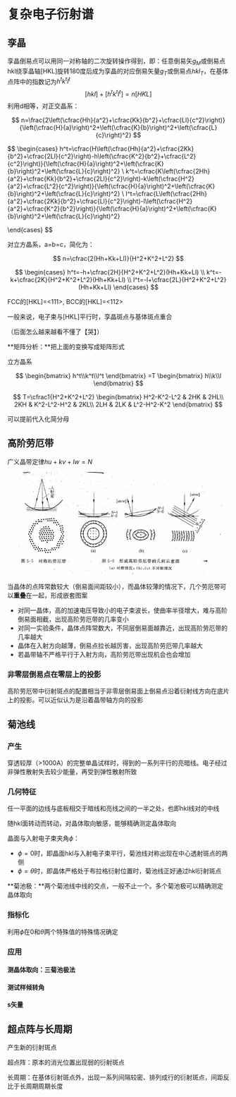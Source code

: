 # 复杂电子衍射谱

## 孪晶

孪晶倒易点可以用同一对称轴的二次旋转操作得到，即：任意倒易矢$g_M$或倒易点hkl绕孪晶轴[HKL]旋转180度后成为孪晶的对应倒易矢量$g_T$或倒易点$hkl_T$，在基体点阵中的指数记为$h^tk^tl^t$
$$
[hkl]+[h^tk^tl^t]=n[HKL]
$$
利用d相等，对正交晶系：

$$
n=\frac{2\left(\cfrac{Hh}{a^2}+\cfrac{Kk}{b^2}+\cfrac{Ll}{c^2}\right)}{\left(\cfrac{H}{a}\right)^2+\left(\cfrac{K}{b}\right)^2+\left(\cfrac{L}{c}\right)^2}
$$

$$
\begin{cases}
h^t=\cfrac{H\left(\cfrac{Hh}{a^2}+\cfrac{2Kk}{b^2}+\cfrac{2Ll}{c^2}\right)-h\left(\cfrac{K^2}{b^2}+\cfrac{L^2}{c^2}\right)}{\left(\cfrac{H}{a}\right)^2+\left(\cfrac{K}{b}\right)^2+\left(\cfrac{L}{c}\right)^2}
\\
k^t=\cfrac{K\left(\cfrac{2Hh}{a^2}+\cfrac{Kk}{b^2}+\cfrac{2Ll}{c^2}\right)-k\left(\cfrac{H^2}{a^2}+\cfrac{L^2}{c^2}\right)}{\left(\cfrac{H}{a}\right)^2+\left(\cfrac{K}{b}\right)^2+\left(\cfrac{L}{c}\right)^2}
\\
l^t=\cfrac{L\left(\cfrac{2Hh}{a^2}+\cfrac{2Kk}{b^2}+\cfrac{Ll}{c^2}\right)-l\left(\cfrac{H^2}{a^2}+\cfrac{K^2}{b^2}\right)}{\left(\cfrac{H}{a}\right)^2+\left(\cfrac{K}{b}\right)^2+\left(\cfrac{L}{c}\right)^2}

\end{cases}
$$

对立方晶系，a=b=c，简化为：

$$
n=\cfrac{2(Hh+Kk+Ll)}{H^2+K^2+L^2}
$$

$$
\begin{cases}
h^t=-h+\cfrac{2H}{H^2+K^2+L^2}(Hh+Kk+Ll)
\\
k^t=-k+\cfrac{2K}{H^2+K^2+L^2}(Hh+Kk+Ll)
\\
l^t=-l+\cfrac{2L}{H^2+K^2+L^2}(Hh+Kk+Ll)
\end{cases}
$$

FCC的[HKL]=<111>, BCC的[HKL]=<112>

一般来说，电子束与[HKL]平行时，孪晶斑点与基体斑点重合

（后面怎么越来越看不懂了【哭】）

**矩阵分析：**把上面的变换写成矩阵形式

立方晶系

$$
\begin{bmatrix}
h^t\\k^t\\l^t
\end{bmatrix}
=T
\begin{bmatrix}
h\\k\\l
\end{bmatrix}
$$

$$
T=\cfrac1{H^2+K^2+L^2}
\begin{bmatrix}
H^2-K^2-L^2 & 2HK & 2HL\\
2KH & K^2-L^2-H^2 & 2KL\\
2LH & 2LK & L^2-H^2-K^2
\end{bmatrix}
$$

可以提前代入化简分母

## 高阶劳厄带

广义晶带定律$hu+kv+lw=N$

![image-20221126174242663](第5章-复杂电子衍射谱-img/image-20221126174242663.png)

当晶体的点阵常数较大（倒易面间距较小），而晶体较薄的情况下，几个劳厄带可以**重叠**在一起，形成嵌套图案

- 对同一晶体，高的加速电压导致小的电子束波长，使曲率半径增大，难与高阶倒易面相截，出现高阶劳厄带的几率变小
- 对同一实验条件，晶体点阵常数大，不同层倒易面越靠近，出现高阶劳厄带的几率越大
- 晶体在入射方向越薄，倒易点拉长越厉害，出现高阶劳厄带几率越大
- 若晶带轴不严格平行于入射方向，高阶劳厄带出现机会也会增加

### 非零层倒易点在零层上的投影

高阶劳厄带中衍射斑点的配置相当于非零层倒易面上倒易点沿着衍射线方向在底片上的投影。可以近似认为是沿着晶带轴方向的投影



## 菊池线

### 产生

穿透较厚（>1000A）的完整单晶试样时，得到的一系列平行的亮暗线。电子经过非弹性散射失去较少能量，再受到弹性散射所致

### 几何特征

任一平面的边线与底板相交于暗线和亮线之间的一半之处，也即hkl线对的中线

随hkl面转动而转动，对晶体取向敏感，能够精确测定晶体取向

晶面与入射电子束夹角$\phi$：

- $\phi=0$时，即晶面hkl与入射电子束平行，菊池线对称出现在中心透射斑点的两侧
- $\phi=\theta$时，即晶体严格处于布拉格衍射位置时，菊池线正好通过hkl衍射斑点

**菊池极：**两个菊池线中线的交点，一般不止一个。多个菊池极可以精确测定晶体取向

### 指标化

利用$\phi$在0和$\theta$两个特殊值的特殊情况确定

### 应用

#### 测晶体取向：三菊池极法

#### 测试样倾转角

#### s矢量

## 超点阵与长周期

产生新的衍射斑点

超点阵：原本的消光位置出现弱的衍射斑点

长周期：在基体衍射斑点外，出现一系列间隔较密、排列成行的衍射斑点，间距反比于长周期周期长度